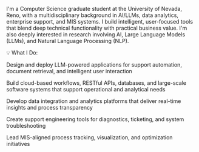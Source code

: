 I'm a Computer Science graduate student at the University of Nevada, Reno, with a multidisciplinary background in AI/LLMs, data analytics, enterprise support, and MIS systems. I build intelligent, user-focused tools that blend deep technical functionality with practical business value. I'm also deeply interested in research involving AI, Large Language Models (LLMs), and Natural Language Processing (NLP).

💡 What I Do:

Design and deploy LLM-powered applications for support automation, document retrieval, and intelligent user interaction

Build cloud-based workflows, RESTful APIs, databases, and large-scale software systems that support operational and analytical needs

Develop data integration and analytics platforms that deliver real-time insights and process transparency

Create support engineering tools for diagnostics, ticketing, and system troubleshooting

Lead MIS-aligned process tracking, visualization, and optimization initiatives

